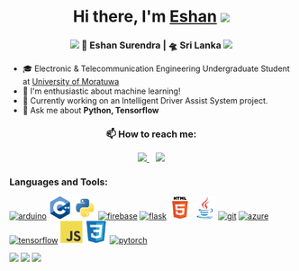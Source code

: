 
<div align="center">
   <h1>Hi there, I'm <a href="https://github.com/eshansurendra">Eshan</a> <img src="https://media.giphy.com/media/hvRJCLFzcasrR4ia7z/giphy.gif" width="25px"> </h1>
</div>

<div align="center">
<h3><img src="https://media.giphy.com/media/WUlplcMpOCEmTGBtBW/giphy.gif" width="30"> 🙎 Eshan Surendra | 🛸 Sri Lanka <img src="https://media.giphy.com/media/WUlplcMpOCEmTGBtBW/giphy.gif" width="30"></h3>
</div>

<!--
**eshansurendra/eshansurendra** is a ✨ _special_ ✨ repository because its `README.md` (this file) appears on your GitHub profile.

Here are some ideas to get you started:

- 🔭 I’m currently working on ...
- 🌱 I’m currently learning ...
- 👯 I’m looking to collaborate on ...
- 🤔 I’m looking for help with ...-->

- 🎓 Electronic & Telecommunication Engineering Undergraduate Student at [University of Moratuwa](https://www.mrt.ac.lk/eng/)
- 🚀 I'm enthusiastic about machine learning!
- 🔧 Currently working on an Intelligent Driver Assist System project.
- 💬 Ask me about **Python, Tensorflow**

<div align="center">
  <h3>📫 How to reach me:</h3>
  <p>
    <a href="https://www.linkedin.com/in/eshan-surendra/">
      <img src="https://img.shields.io/badge/LinkedIn-blue?style=for-the-badge&logo=linkedin">
    </a>
    &nbsp;&nbsp;
    <a href="https://twitter.com/">
      <img src="https://img.shields.io/badge/Twitter-blue?style=for-the-badge&logo=twitter">
    </a>
  </p>
</div>
  
<!--
- 😄 Pronouns: ...
- ⚡ Fun fact: ...
-->

<h3 align="left">Languages and Tools:</h3>
<p align="left">
  <a href="https://www.arduino.cc/" target="_blank" rel="noreferrer"><img src="https://cdn.worldvectorlogo.com/logos/arduino-1.svg" alt="arduino" width="40" height="40"/></a>
<a href="https://www.w3schools.com/cpp/" target="_blank" rel="noreferrer"><img src="https://raw.githubusercontent.com/devicons/devicon/master/icons/cplusplus/cplusplus-original.svg" alt="cplusplus" width="40" height="40"/></a>
<a href="https://www.python.org" target="_blank" rel="noreferrer"><img src="https://raw.githubusercontent.com/devicons/devicon/master/icons/python/python-original.svg" alt="python" width="40" height="40"/></a>
<a href="https://firebase.google.com/" target="_blank" rel="noreferrer"><img src="https://www.vectorlogo.zone/logos/firebase/firebase-icon.svg" alt="firebase" width="40" height="40"/></a>
<a href="https://flask.palletsprojects.com/" target="_blank" rel="noreferrer"><img src="https://www.svgrepo.com/show/473611/flask.svg" alt="flask" width="40" height="40"/></a>
<a href="https://www.w3.org/html/" target="_blank" rel="noreferrer"><img src="https://raw.githubusercontent.com/devicons/devicon/master/icons/html5/html5-original-wordmark.svg" alt="html5" width="40" height="40"/></a>
<a href="https://www.java.com" target="_blank" rel="noreferrer"><img src="https://raw.githubusercontent.com/devicons/devicon/master/icons/java/java-original.svg" alt="java" width="40" height="40"/></a>
<a href="https://git-scm.com/" target="_blank" rel="noreferrer"><img src="https://www.vectorlogo.zone/logos/git-scm/git-scm-icon.svg" alt="git" width="40" height="40"/></a>
<a href="https://azure.microsoft.com/" target="_blank" rel="noreferrer"><img src="https://www.vectorlogo.zone/logos/microsoft_azure/microsoft_azure-icon.svg" alt="azure" width="40" height="40"/></a>
<a href="https://www.tensorflow.org/" target="_blank" rel="noreferrer"><img src="https://www.vectorlogo.zone/logos/tensorflow/tensorflow-icon.svg" alt="tensorflow" width="40" height="40"/></a>
<a href="https://developer.mozilla.org/en-US/docs/Web/JavaScript" target="_blank" rel="noreferrer"><img src="https://raw.githubusercontent.com/devicons/devicon/master/icons/javascript/javascript-original.svg" alt="javascript" width="40" height="40"/></a>
<a href="https://developer.mozilla.org/en-US/docs/Web/CSS" target="_blank" rel="noreferrer"><img src="https://raw.githubusercontent.com/devicons/devicon/master/icons/css3/css3-original.svg" alt="css" width="40" height="40"/></a>
<a href="https://pytorch.org/" target="_blank" rel="noreferrer"><img src="https://drive.google.com/thumbnail?id=1m5qSooFM0bfmnJ_5W8Buc6Bj_hjlJUAX&sz=w1000" alt="pytorch" width="40" height="40"/></a>

</p>




<img src ='https://github-readme-stats.vercel.app/api?username=eshansurendra&show_icons=true&theme=dark'>
<img src ='https://github-readme-stats.vercel.app/api/top-langs/?username=eshansurendra&layout=compact&theme=dark'>
<img src=' https://metrics.lecoq.io/about/eshansurendra'>

